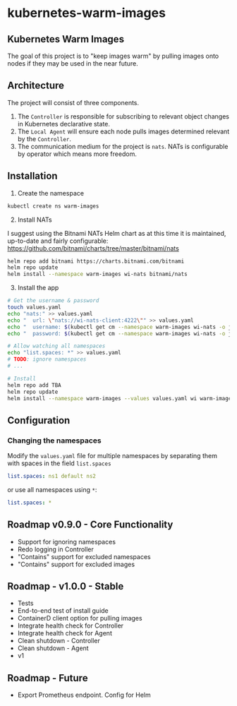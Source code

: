 # kubernetes-warm-images

## Kubernetes Warm Images

The goal of this project is to "keep images warm" by pulling images onto nodes if they may be used in the near future.

## Architecture

The project will consist of three components.

1. The `Controller` is responsible for subscribing to relevant object changes in Kubernetes declarative state.
2. The `Local Agent` will ensure each node pulls images determined relevant by the `Controller`.
3. The communication medium for the project is `nats`. NATs is configurable by operator which means more freedom.

## Installation

1. Create the namespace

```bash
kubectl create ns warm-images
```   

2. Install NATs

I suggest using the Bitnami NATs Helm chart as at this time it is maintained, up-to-date and fairly
configurable: https://github.com/bitnami/charts/tree/master/bitnami/nats

```bash
helm repo add bitnami https://charts.bitnami.com/bitnami
helm repo update
helm install --namespace warm-images wi-nats bitnami/nats
```

3. Install the app

```bash
# Get the username & password
touch values.yaml
echo "nats:" >> values.yaml
echo "  url: \"nats://wi-nats-client:4222\"" >> values.yaml
echo "  username: $(kubectl get cm --namespace warm-images wi-nats -o jsonpath='{.data.*}' | grep -m 1 user | awk '{print $2}')" >> values.yaml 
echo "  password: $(kubectl get cm --namespace warm-images wi-nats -o jsonpath='{.data.*}' | grep -m 1 password | awk '{print $2}')" >> values.yaml

# Allow watching all namespaces
echo "list.spaces: *" >> values.yaml
# TODO: ignore namespaces
# ...

# Install 
helm repo add TBA
helm repo update
helm install --namespace warm-images --values values.yaml wi warm-images
```   

## Configuration

### Changing the namespaces

Modify the `values.yaml` file for multiple namespaces by separating them with spaces in the field `list.spaces`

```yaml
list.spaces: ns1 default ns2
```

or use all namespaces using `*`:

```yaml
list.spaces: *
```

## Roadmap v0.9.0 - Core Functionality
- Support for ignoring namespaces
- Redo logging in Controller
- "Contains" support for excluded namespaces
- "Contains" support for excluded images


## Roadmap - v1.0.0 - Stable
- Tests
- End-to-end test of install guide
- ContainerD client option for pulling images
- Integrate health check for Controller
- Integrate health check for Agent
- Clean shutdown - Controller
- Clean shutdown - Agent
- v1

## Roadmap - Future
- Export Prometheus endpoint. Config for Helm
